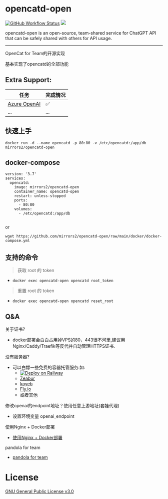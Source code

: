 # opencatd-open

<a title="Docker Image CI" target="_blank" href="https://github.com/mirrors2/opencatd-open/actions"><img alt="GitHub Workflow Status" src="https://img.shields.io/github/actions/workflow/status/mirrors2/opencatd-open/ci.yaml?label=Actions&logo=github&style=flat-square"></a>
<a title="Docker Pulls" target="_blank" href="https://hub.docker.com/r/mirrors2/opencatd-open"><img src="https://img.shields.io/docker/pulls/mirrors2/opencatd-open.svg?logo=docker&label=docker&style=flat-square"></a>

opencatd-open is an open-source, team-shared service for ChatGPT API that can be safely shared with others for API usage.

---
OpenCat for Team的开源实现

~~基本~~实现了opencatd的全部功能

## Extra Support:

| 任务 | 完成情况 |
| --- | --- |
|[Azure OpenAI](./doc/azure.md) | ✅|
| ... | ... |



## 快速上手
```
docker run -d --name opencatd -p 80:80 -v /etc/opencatd:/app/db mirrors2/opencatd-open
```
## docker-compose

```
version: '3.7'
services: 
  opencatd:
    image: mirrors2/opencatd-open
    container_name: opencatd-open 
    restart: unless-stopped
    ports:
      - 80:80
    volumes:
      - /etc/opencatd:/app/db
    
```
or

```
wget https://github.com/mirrors2/opencatd-open/raw/main/docker/docker-compose.yml
```
## 支持的命令
>获取 root 的 token 
  - `docker exec opencatd-open opencatd root_token` 

>重置 root 的 token 
  - `docker exec opencatd-open opencatd reset_root` 


## Q&A
关于证书?
- docker部署会白白占用掉VPS的80，443很不河里,建议用Nginx/Caddy/Traefik等反代并自动管理HTTPS证书.

没有服务器?  
- 可以白嫖一些免费的容器托管服务:如:
  - [![Deploy on Railway](https://railway.app/button.svg)](https://railway.app/template/ppAoCV?referralCode=TW5RNa)
  - [Zeabur](https://zeabur.com/zh-CN)
  - [koyeb](https://koyeb.io/) 
  - [Fly.io](https://fly.io/)
  - 或者其他

修改openai的endpoint地址？使用任意上游地址(套娃代理)
  - 设置环境变量 openai_endpoint

使用Nginx + Docker部署
  - [使用Nginx + Docker部署](./doc/deploy.md)
  
pandola for team
  - [pandola for team](./doc/pandola.md)
# License

[GNU General Public License v3.0](License)